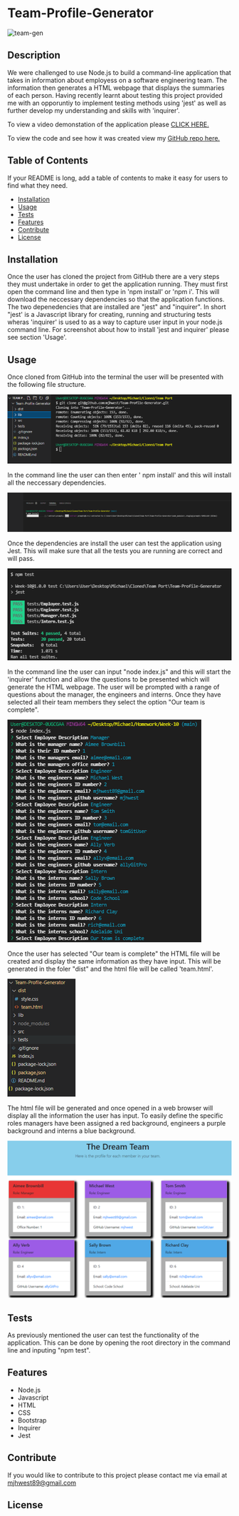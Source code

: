 # Team-Profile-Generator

![team-gen](assets/gif/team-gen.gif)

## Description
We were challenged to use Node.js to build a command-line application that takes in information about employess on a software engineering team. The information then generates a HTML webpage that displays the summaries of each person. Having recently learnt about testing this project provided me with an opporuntiy to implement testing methods using 'jest' as well as further develop my understanding and skills with 'inquirer'. 

To view a video demonstation of the application please [CLICK HERE.](https://watch.screencastify.com/v/IuZqyfmKadrkxuGOzwNU) 

To view the code and see how it was created view my [GitHub repo here.](https://github.com/mjhwest/Team-Profile-Generator) 

## Table of Contents
If your README is long, add a table of contents to make it easy for users to find what they need.
- [Installation](#installation)
- [Usage](#usage)
- [Tests](#tests)
- [Features](#features)
- [Contribute](#contribute)
- [License](#license)

## Installation
Once the user has cloned the project from GitHub there are a very steps they must undertake in order to get the application running. 
They must first open the command line and then type in 'npm install' or 'npm i'. This will download the neccessary dependencies so that the application functions. 
The two depenedencies that are installed are "jest" and "inquirer". In short "jest' is a Javascript library for creating, running and structuring tests wheras 'inquirer' is used to as a way to capture user input in your node.js command line. For screenshot about how to install 'jest and inquirer' please see section 'Usage'. 

## Usage
Once cloned from GitHub into the terminal the user will be presented with the following file structure. 

![cloned](assets/images/cloned.png)

In the command line the user can then enter ' npm install' and this will install all the neccessary dependencies. 

![install](assets/images/install.png)

Once the dependencies are install the user can test the application using Jest. This will make sure that all the tests you are running are correct and will pass. 

![test](assets/images/test.png)

In the command line the user can input "node index.js" and this will start the 'inquirer' function and allow the questions to be presented which will generate the HTML webpage. The user will be prompted with a range of questions about the manager, the engineers and interns. Once they have selected all their team members they select the option "Our team is complete". 

![index](assets/images/index.png)

Once the user has selected "Our team is complete" the HTML file will be created and display the same information as they have input. This will be generated in the foler "dist" and the html file will be called 'team.html'. 

![team](assets/images/team.png)

The html file will be generated and once opened in a web browser will display all the information the user has input. To easily define the specific roles managers have been assigned a red background, engineers a purple background and interns a blue background.

![generate](assets/images/generate.png)

## Tests
As previously mentioned the user can test the functionality of the application. This can be done by opening the root directory in the command line and inputing "npm test". 

## Features
- Node.js
- Javascript
- HTML 
- CSS 
- Bootstrap
- Inquirer 
- Jest

## Contribute
If you would like to contribute to this project please contact me via email at mjhwest89@gmail.com

## License